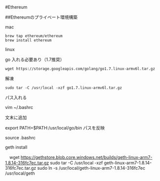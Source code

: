 #Ethereum

##Ethereumのプライベート環境構築

mac

    brew tap ethereum/ethereum
    brew install ethereum

linux

go 入れる必要あり（1.7推奨）

    wget https://storage.googleapis.com/golang/go1.7.linux-armv6l.tar.gz
    
解凍

    sudo tar -C /usr/local -xzf go1.7.linux-armv6l.tar.gz
パス入れる

vim ~/.bashrc

文末に追加

export PATH=$PATH:/usr/local/go/bin
パスを反映


source .bashrc

geth install

　wget https://gethstore.blob.core.windows.net/builds/geth-linux-arm7-1.8.14-316fc7ec.tar.gz
    sudo tar -C /usr/local -xzf geth-linux-arm7-1.8.14-316fc7ec.tar.gz
    sudo ln -s /usr/local/geth-linux-arm7-1.8.14-316fc7ec /usr/local/geth

